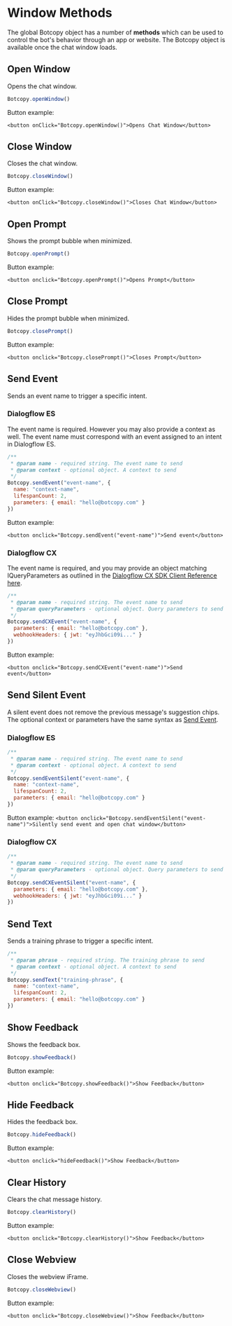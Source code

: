# Window Methods
The global Botcopy object has a number of **methods** which can be used to control the bot's behavior through an app or website. The Botcopy object is available once the chat window loads.

## Open Window
Opens the chat window.

```js
Botcopy.openWindow()
```

Button example:

`<button onClick="Botcopy.openWindow()">Opens Chat Window</button>`

## Close Window
Closes the chat window.

```js
Botcopy.closeWindow()
```

Button example:

`<button onClick="Botcopy.closeWindow()">Closes Chat Window</button>`

## Open Prompt
Shows the prompt bubble when minimized.

```js
Botcopy.openPrompt()
```

Button example:

`<button onclick="Botcopy.openPrompt()">Opens Prompt</button>`

## Close Prompt
Hides the prompt bubble when minimized.

```js
Botcopy.closePrompt()
```

Button example:

`<button onclick="Botcopy.closePrompt()">Closes Prompt</button>`

## Send Event
Sends an event name to trigger a specific intent.

### Dialogflow ES
The event name is required. However you may also provide a context as well. The event name must correspond with an event assigned to an intent in Dialogflow ES.

```js
/**
 * @param name - required string. The event name to send
 * @param context - optional object. A context to send
 */
Botcopy.sendEvent("event-name", {
  name: "context-name",
  lifespanCount: 2,
  parameters: { email: "hello@botcopy.com" }
})
```

Button example:

`<button onclick="Botcopy.sendEvent("event-name")">Send event</button>`

### Dialogflow CX
The event name is required, and you may provide an object matching IQueryParameters as outlined in the [Dialogflow CX SDK Client Reference here](https://googleapis.dev/nodejs/dialogflow-cx/latest/google.cloud.dialogflow.cx.v3beta1.IQueryParameters.html).

```js
/**
 * @param name - required string. The event name to send
 * @param queryParameters - optional object. Query parameters to send
 */
Botcopy.sendCXEvent("event-name", {
  parameters: { email: "hello@botcopy.com" },
  webhookHeaders: { jwt: "eyJhbGci09i..." }
})
```

Button example:

`<button onclick="Botcopy.sendCXEvent("event-name")">Send event</button>`

## Send Silent Event
A silent event does not remove the previous message's suggestion chips. The optional context or parameters have the same syntax as [Send Event](window/methods?id=send-event).

### Dialogflow ES
```js
/**
 * @param name - required string. The event name to send
 * @param context - optional object. A context to send
 */
Botcopy.sendEventSilent("event-name", {
  name: "context-name",
  lifespanCount: 2,
  parameters: { email: "hello@botcopy.com" }
})
```

Button example:
`<button onclick="Botcopy.sendEventSilent("event-name")">Silently send event and open chat window</button>`

### Dialogflow CX
```js
/**
 * @param name - required string. The event name to send
 * @param queryParameters - optional object. Query parameters to send
 */
Botcopy.sendCXEventSilent("event-name", {
  parameters: { email: "hello@botcopy.com" },
  webhookHeaders: { jwt: "eyJhbGci09i..." }
})
```

## Send Text
Sends a training phrase to trigger a specific intent.

```js
/**
 * @param phrase - required string. The training phrase to send
 * @param context - optional object. A context to send
 */
Botcopy.sendText("training-phrase", {
  name: "context-name",
  lifespanCount: 2,
  parameters: { email: "hello@botcopy.com" }
})
```

## Show Feedback
Shows the feedback box.

```js
Botcopy.showFeedback()
```

Button example:

`<button onclick="Botcopy.showFeedback()">Show Feedback</button>`

## Hide Feedback
Hides the feedback box.

```js
Botcopy.hideFeedback()
```

Button example:

`<button onclick="hideFeedback()">Show Feedback</button>`

## Clear History
Clears the chat message history.

```js
Botcopy.clearHistory()
```

Button example:

`<button onclick="Botcopy.clearHistory()">Show Feedback</button>`

## Close Webview
Closes the webview iFrame.

```js
Botcopy.closeWebview()
```

Button example:

`<button onclick="Botcopy.closeWebview()">Show Feedback</button>`